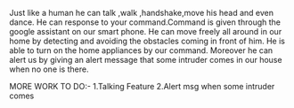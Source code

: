 Just like a human he can talk ,walk ,handshake,move his head and even dance.
He can response to your command.Command is given through the google assistant on our smart phone.
He can move freely all around in our home by detecting and avoiding the obstacles coming in front of him.
He is able to turn on the home appliances by our command.
Moreover he can alert us by giving an alert message that some intruder comes in our house when no one is there.

MORE WORK TO DO:-
1.Talking Feature
2.Alert msg when some intruder comes
